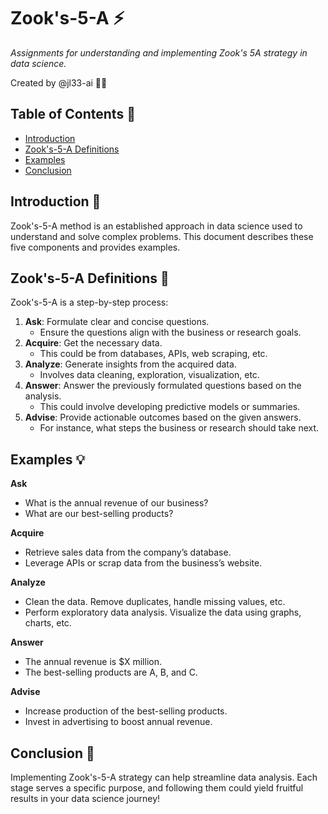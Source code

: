 # Zook's-5-A  :zap:

_Assignments for understanding and implementing Zook's 5A strategy in data science._

Created by @jl33-ai 👦🏻

## Table of Contents  :book:

- [Introduction](#introduction)
- [Zook's-5-A Definitions](#zooks-5-a-definitions)
- [Examples](#examples)
- [Conclusion](#conclusion)

## Introduction  :rocket:

Zook's-5-A method is an established approach in data science used to understand and solve complex problems. This document describes these five components and provides examples.

## Zook's-5-A Definitions :pushpin:

Zook's-5-A is a step-by-step process:

1. **Ask**: Formulate clear and concise questions.
    - Ensure the questions align with the business or research goals.
2. **Acquire**: Get the necessary data.
    - This could be from databases, APIs, web scraping, etc.
3. **Analyze**: Generate insights from the acquired data.
    - Involves data cleaning, exploration, visualization, etc.
4. **Answer**: Answer the previously formulated questions based on the analysis.
    - This could involve developing predictive models or summaries.
5. **Advise**: Provide actionable outcomes based on the given answers.
    - For instance, what steps the business or research should take next.

## Examples  :bulb:

**Ask**
- What is the annual revenue of our business?
- What are our best-selling products?

**Acquire**
- Retrieve sales data from the company’s database.
- Leverage APIs or scrap data from the business’s website.

**Analyze**
- Clean the data. Remove duplicates, handle missing values, etc.
- Perform exploratory data analysis. Visualize the data using graphs, charts, etc.

**Answer**
- The annual revenue is $X million.
- The best-selling products are A, B, and C.

**Advise**
- Increase production of the best-selling products.
- Invest in advertising to boost annual revenue.

## Conclusion  :wave:

Implementing Zook's-5-A strategy can help streamline data analysis. Each stage serves a specific purpose, and following them could yield fruitful results in your data science journey!
